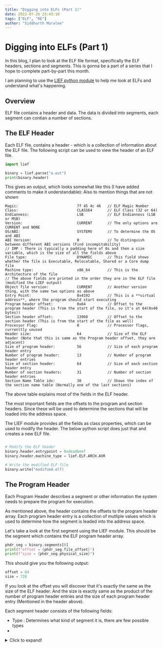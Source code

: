 ```yaml
---
title: "Digging into ELFs (Part 1)"
date: 2022-07-26 23:43:10  
tags: ["ELF", "RE"]
author: "Siddharth Muralee"
---
```


# Digging into ELFs (Part 1)

In this blog, I plan to look at the ELF file format, specifically the ELF headers, sections and segments.
This is gonna be a part of a series that I hope to complete part-by-part this month.

I am planning to use the [LIEF python module](https://github.com/lief-project/LIEF) to help me look at ELFs and understand what's happening.

## Overview

ELF file contains a header and data. The data is divided into segments, each segment can contian a number of sections. 

## The ELF Header

Each ELF file, contains a header - which is a collection of information about the ELF file. The following script can be used to view the header
of an ELF file. 

```python
import lief

binary = lief.parse("a.out")
print(binary.header)
```

This gives an output, which looks somewhat like this (I have added comments to make it understandable):
Also to mention things that are not shown

```
Magic:                           7f 45 4c 46   // ELF Magic Number
Class:                           CLASS64       // ELF Class (32 or 64)
Endianness:                      LSB           // ELF Endianness (LSB or MSB)
Version:                         CURRENT       // The only options are CURRENT and NONE
OS/ABI:                          SYSTEMV       // To determine the OS and ABI 
ABI Version:                     0             // To distinguish between different ABI versions (Find incompitability)
// IMP : There is typically a padding here of 0s and then a size variable, which is the size of all the fields above
File type:                       DYNAMIC       // This field shows whether the file is Executable, Relocatable, Shared or a Core dump file
Machine type:                    x86_64        // This is the Architecture of the file
// The above fields are printed in the order they are in the ELF file (modified the LIEF output)
Object file version:             CURRENT       // Another version thing, with the same two options as above
Entry Point:                     0x4192        // This is a **virtual address**, where the program should start executing
Program header offset:           0x64          // Offset to the program header (This is from the start of the file, so it's at 64(0x40 bytes))
Section header offset:           13968         // Offset to the section header (This is from the start of the file as well)
Processor Flag:                  0             // Processor flags, currenltly unused
Header size:                     64            // Size of the ELF header (Note that this is same as the Program header offset, they are adjacent)
Size of program header:          56            // Size of each program header entry
Number of program header:        13            // Number of program header entries
Size of section header:          64            // Size of each section header entry
Number of section headers:       31            // Number of section header entries
Section Name Table idx:          30            // Shows the index of the section name table (Normally one of the last sections)
```

The above table explains most of the fields in the ELF header.

The most important fields are the offsets to the program and section headers. Since these will be used to determine the sections that will be loaded into the address space. 

The LIEF module provides all the fields as class properties, which can be used to modify the header. The below python script does just that and creates a new ELF file.

```python

# Modify the ELF header
binary.header.entrypoint = 0xdeadbeef
binary.header.machine_type = lief.ELF.ARCH.AVR

# Write the modified ELF file
binary.write("modifued.elf)
```

## The Program Header

Each Program Header describes a segment or other information the system needs to prepare the program for execution.

As mentioned above, the header contains the offsets to the program header array. Each program header entry is a collection of mutliple values which is used to determine how the segment is leaded into the address space.

Let's take a look at the first segment using the LIEF module. This should be the segment which contains the ELF program header array.

```python
phdr_seg = binary.segments[0]
print(f"offset = {phdr_seg.file_offset}")
print(f"size = {phdr_seg.physical_size}")

```

This should give you the following output:
```python
offset = 64
size = 728
```

If you look at the offset you will discover that it's exactly the same as the size of the ELF header.
And the size is exactly same as the product of the number of program header entries and the size of each program header entry (Mentioned in the header above).

Each segment header consists of the following fields:
- Type : Determines what kind of segment it is, there are few possible types 
- 

<details>
  <summary>Click to expand!</summary>
  
  ## Heading
  Test
</details>






